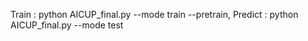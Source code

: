 Train : python AICUP_final.py --mode train --pretrain, 
Predict : python AICUP_final.py --mode test
